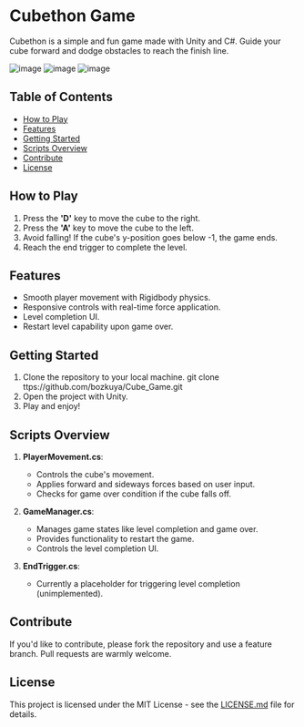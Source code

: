 # Cubethon Game

Cubethon is a simple and fun game made with Unity and C#. Guide your cube forward and dodge obstacles to reach the finish line.

![image](https://github.com/bozkuya/Cube_Game/assets/129911627/23e07051-2b93-44fa-b79f-33cbd2d9f88a)
![image](https://github.com/bozkuya/Cube_Game/assets/129911627/93695b30-3422-461f-a578-8fb99d85f455)
![image](https://github.com/bozkuya/Cube_Game/assets/129911627/7b05fab1-a0b9-4184-a98b-b66cf3b39ef5)



## Table of Contents

- [How to Play](#how-to-play)
- [Features](#features)
- [Getting Started](#getting-started)
- [Scripts Overview](#scripts-overview)
- [Contribute](#contribute)
- [License](#license)

## How to Play

1. Press the **'D'** key to move the cube to the right.
2. Press the **'A'** key to move the cube to the left.
3. Avoid falling! If the cube's y-position goes below -1, the game ends.
4. Reach the end trigger to complete the level.

## Features

- Smooth player movement with Rigidbody physics.
- Responsive controls with real-time force application.
- Level completion UI.
- Restart level capability upon game over.
  
## Getting Started

1. Clone the repository to your local machine.
git clone ttps://github.com/bozkuya/Cube_Game.git
2. Open the project with Unity.
3. Play and enjoy!

## Scripts Overview

1. **PlayerMovement.cs**:
    - Controls the cube's movement.
    - Applies forward and sideways forces based on user input.
    - Checks for game over condition if the cube falls off.

2. **GameManager.cs**:
    - Manages game states like level completion and game over.
    - Provides functionality to restart the game.
    - Controls the level completion UI.

3. **EndTrigger.cs**:
    - Currently a placeholder for triggering level completion (unimplemented).

## Contribute

If you'd like to contribute, please fork the repository and use a feature branch. Pull requests are warmly welcome.

## License

This project is licensed under the MIT License - see the [LICENSE.md](LICENSE.md) file for details.
